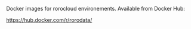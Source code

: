 Docker images for rorocloud environements. Available from Docker Hub:

https://hub.docker.com/r/rorodata/